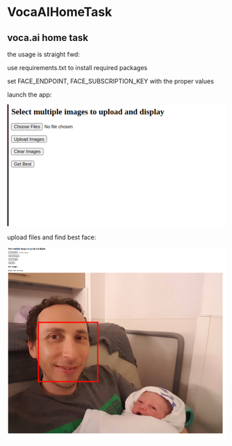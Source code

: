 # VocaAIHomeTask
## voca.ai home task


the usage is straight fwd:

use requirements.txt to install required packages

set FACE_ENDPOINT, FACE_SUBSCRIPTION_KEY with the proper values

launch the app:

![alt text](https://github.com/shahar-ke/VocaAIHomeTask/blob/master/readme_images/main_manu.png)


upload files and find best face:
 
![alt text](https://github.com/shahar-ke/VocaAIHomeTask/blob/master/readme_images/best_image.png)